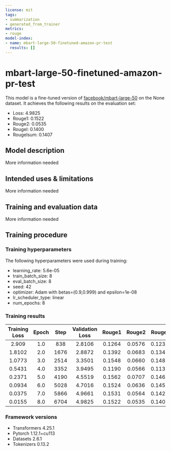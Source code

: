 ```yaml
---
license: mit
tags:
- summarization
- generated_from_trainer
metrics:
- rouge
model-index:
- name: mbart-large-50-finetuned-amazon-pr-test
  results: []
---
```


<!-- This model card has been generated automatically according to the information the Trainer had access to. You
should probably proofread and complete it, then remove this comment. -->

# mbart-large-50-finetuned-amazon-pr-test

This model is a fine-tuned version of [facebook/mbart-large-50](https://huggingface.co/facebook/mbart-large-50) on the None dataset.
It achieves the following results on the evaluation set:
- Loss: 4.9825
- Rouge1: 0.1522
- Rouge2: 0.0535
- Rougel: 0.1400
- Rougelsum: 0.1407

## Model description

More information needed

## Intended uses & limitations

More information needed

## Training and evaluation data

More information needed

## Training procedure

### Training hyperparameters

The following hyperparameters were used during training:
- learning_rate: 5.6e-05
- train_batch_size: 8
- eval_batch_size: 8
- seed: 42
- optimizer: Adam with betas=(0.9,0.999) and epsilon=1e-08
- lr_scheduler_type: linear
- num_epochs: 8

### Training results

| Training Loss | Epoch | Step | Validation Loss | Rouge1 | Rouge2 | Rougel | Rougelsum |
|:-------------:|:-----:|:----:|:---------------:|:------:|:------:|:------:|:---------:|
| 2.909         | 1.0   | 838  | 2.8106          | 0.1264 | 0.0576 | 0.1237 | 0.1245    |
| 1.8102        | 2.0   | 1676 | 2.8872          | 0.1392 | 0.0683 | 0.1341 | 0.1353    |
| 1.0773        | 3.0   | 2514 | 3.3501          | 0.1548 | 0.0660 | 0.1481 | 0.1496    |
| 0.5431        | 4.0   | 3352 | 3.9495          | 0.1190 | 0.0566 | 0.1137 | 0.1152    |
| 0.2371        | 5.0   | 4190 | 4.5519          | 0.1562 | 0.0707 | 0.1462 | 0.1470    |
| 0.0934        | 6.0   | 5028 | 4.7016          | 0.1524 | 0.0636 | 0.1451 | 0.1462    |
| 0.0375        | 7.0   | 5866 | 4.9661          | 0.1531 | 0.0564 | 0.1422 | 0.1435    |
| 0.0155        | 8.0   | 6704 | 4.9825          | 0.1522 | 0.0535 | 0.1400 | 0.1407    |


### Framework versions

- Transformers 4.25.1
- Pytorch 1.12.1+cu113
- Datasets 2.6.1
- Tokenizers 0.13.2
